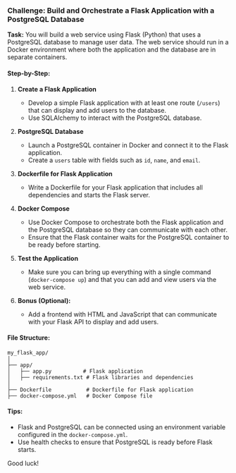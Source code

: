 ### Challenge: Build and Orchestrate a Flask Application with a PostgreSQL Database

**Task:**
You will build a web service using Flask (Python) that uses a PostgreSQL database to manage user data. The web service should run in a Docker environment where both the application and the database are in separate containers.

#### Step-by-Step:

1. **Create a Flask Application**
   - Develop a simple Flask application with at least one route (`/users`) that can display and add users to the database.
   - Use SQLAlchemy to interact with the PostgreSQL database.

2. **PostgreSQL Database**
   - Launch a PostgreSQL container in Docker and connect it to the Flask application.
   - Create a `users` table with fields such as `id`, `name`, and `email`.

3. **Dockerfile for Flask Application**
   - Write a Dockerfile for your Flask application that includes all dependencies and starts the Flask server.

4. **Docker Compose**
   - Use Docker Compose to orchestrate both the Flask application and the PostgreSQL database so they can communicate with each other.
   - Ensure that the Flask container waits for the PostgreSQL container to be ready before starting.

5. **Test the Application**
   - Make sure you can bring up everything with a single command (`docker-compose up`) and that you can add and view users via the web service.

6. **Bonus (Optional):**
   - Add a frontend with HTML and JavaScript that can communicate with your Flask API to display and add users.

#### File Structure:
```
my_flask_app/
│
├── app/
│   ├── app.py          # Flask application
│   ├── requirements.txt # Flask libraries and dependencies
│
├── Dockerfile           # Dockerfile for Flask application
├── docker-compose.yml   # Docker Compose file
```

#### Tips:
- Flask and PostgreSQL can be connected using an environment variable configured in the `docker-compose.yml`.
- Use health checks to ensure that PostgreSQL is ready before Flask starts.

Good luck!
